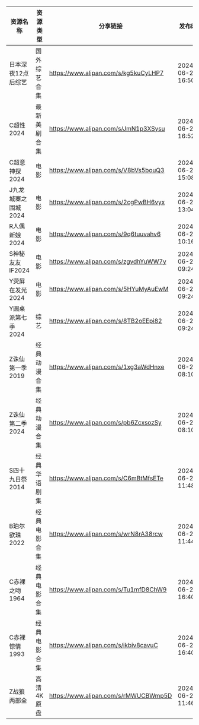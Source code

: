 | 资源名称         | 资源类型   | 分享链接                                 | 发布时间                |
| ------------ | ------ | ------------------------------------ | ------------------- |
| 日本深夜12点后综艺   | 国外综艺合集 | https://www.alipan.com/s/kg5kuCyLHP7 | 2024-06-21 16:50:36 |
| C超性2024      | 最新美剧合集 | https://www.alipan.com/s/JmN1p3XSysu | 2024-06-21 16:52:15 |
| C超意神探2024    | 电影     | https://www.alipan.com/s/V8bVs5bouQ3 | 2024-06-21 15:08:18 |
| J九龙城寨之围城2024 | 电影     | https://www.alipan.com/s/2cgPwBH6vyx | 2024-06-21 13:04:13 |
| R人偶新娘2024    | 电影     | https://www.alipan.com/s/9q6tuuvahv6 | 2024-06-21 10:16:21 |
| S神秘友友IF2024  | 电影     | https://www.alipan.com/s/zgvdhYuWW7y | 2024-06-21 09:24:20 |
| Y荧屏在发光2024   | 电影     | https://www.alipan.com/s/5HYuMyAuEwM | 2024-06-21 09:24:23 |
| Y圆桌派第七季2024  | 综艺     | https://www.alipan.com/s/8TB2oEEpi82 | 2024-06-21 09:24:09 |
| Z诛仙第一季2019   | 经典动漫合集 | https://www.alipan.com/s/1xg3aWdHnxe | 2024-06-21 08:10:11 |
| Z诛仙第二季2024   | 经典动漫合集 | https://www.alipan.com/s/pb6ZcxsozSy | 2024-06-21 08:10:13 |
| S四十九日祭2014   | 经典华语剧集 | https://www.alipan.com/s/C6mBtMfsETe | 2024-06-21 11:48:21 |
| B珀尔欲珠2022    | 经典电影合集 | https://www.alipan.com/s/wrN8rA38rcw | 2024-06-21 11:44:21 |
| C赤裸之吻1964    | 经典电影合集 | https://www.alipan.com/s/Tu1mfD8ChW9 | 2024-06-21 16:40:12 |
| C赤裸惊情1993    | 经典电影合集 | https://www.alipan.com/s/ikbiv8cavuC | 2024-06-21 16:40:14 |
| Z战狼两部全       | 高清4K原盘 | https://www.alipan.com/s/rMWUCBWmp5D | 2024-06-21 11:46:05 |
